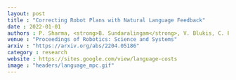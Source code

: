 ```yaml
---
layout: post
title : "Correcting Robot Plans with Natural Language Feedback"
date : 2022-01-01
authors : P. Sharma, <strong>B. Sundaralingam</strong>, V. Blukis, C. Paxton, T. Hermans, A. Torralba, J. Andreas, D. Fox
venue : "Proceedings of Robotics: Science and Systems"
arxiv : "https://arxiv.org/abs/2204.05186"
category : research
website : https://sites.google.com/view/language-costs
image : "headers/language_mpc.gif"
---
```

